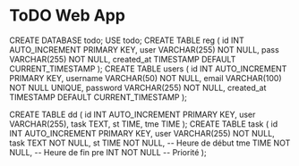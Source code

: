 # ToDO Web App

CREATE DATABASE todo;
USE todo;
CREATE TABLE reg (
    id INT AUTO_INCREMENT PRIMARY KEY,
    user VARCHAR(255) NOT NULL,
    pass VARCHAR(255) NOT NULL,
    created_at TIMESTAMP DEFAULT CURRENT_TIMESTAMP
);
CREATE TABLE users (
    id INT AUTO_INCREMENT PRIMARY KEY,
    username VARCHAR(50) NOT NULL,
    email VARCHAR(100) NOT NULL UNIQUE,
    password VARCHAR(255) NOT NULL,
    created_at TIMESTAMP DEFAULT CURRENT_TIMESTAMP
);

CREATE TABLE dd (
    id INT AUTO_INCREMENT PRIMARY KEY,
    user VARCHAR(255),
    task TEXT,
    st TIME,
    tme TIME
);
CREATE TABLE task (
    id INT AUTO_INCREMENT PRIMARY KEY,
    user VARCHAR(255) NOT NULL,
    task TEXT NOT NULL,
    st TIME NOT NULL, -- Heure de début
    tme TIME NOT NULL, -- Heure de fin
    pre INT NOT NULL -- Priorité
);
